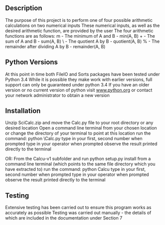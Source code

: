 Description
-----------
The purpose of this project is to perform one of four possible arithmetic calculations on two numerical inputs
These numerical inputs, as well as the desired arithmetic function, are provided by the user
The four arithmetic functions are as follows:
	m - The minimum of A and B - min(A, B)
	+ - The sum of A and B - sum(A, B)
	\ - The quotient A by B - quotient(A, B)
	% - The remainder after dividing A by B - remainder(A, B)

Python Versions
--------------
At this point in time both FileIO and Sorts packages have been tested under Python 3.4
While it is possible they make work with earlier versions, full support can only be guaranteed under python 3.4
If you have an older version or no current version of python visit www.python.org or contact your network administrator to obtain a new version

Installation
------------
Unzip SciCalc.zip and move the Calc.py file to your root directory or any desired location
Open a command line terminal from your chosen location or change the directory of your terminal to point at this location
run the command: python \Calc.py
type in your first, second number when prompted
type in your operator when prompted
observe the result printed directly to the terminal

OR:
From the Calcu-v1 subfolder and run python setup.py install from a command line terminal (which points to the same file directory which you have extracted to)
run the command: python Calcu
type in your first, second number when prompted
type in your operator when prompted
observe the result printed directly to the terminal

Testing
-------
Extensive testing has been carried out to ensure this program works as accurately as possible
Testing was carried out manually - the details of which are included in the documentation under Section 7
